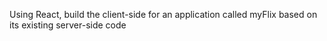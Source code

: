 Using React, build the client-side for an application called myFlix based on its existing server-side code 